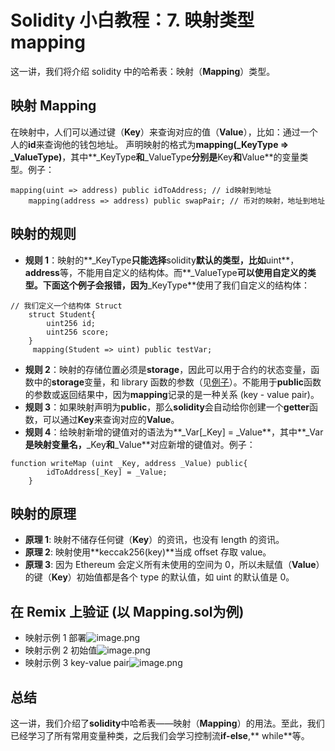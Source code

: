 # Solidity 小白教程：7. 映射类型 mapping

这一讲，我们将介绍 solidity 中的哈希表：映射（**Mapping**）类型。

## 映射 Mapping

在映射中，人们可以通过键（**Key**）来查询对应的值（**Value**），比如：通过一个人的**id**来查询他的钱包地址。
声明映射的格式为**mapping(\_KeyType => \_ValueType)**，其中**\_KeyType**和**\_ValueType**分别是**Key**和**Value**的变量类型。例子：

```solidity
mapping(uint => address) public idToAddress; // id映射到地址
    mapping(address => address) public swapPair; // 币对的映射，地址到地址
```

## 映射的规则

- **规则 1**：映射的**\_KeyType**只能选择**solidity**默认的类型，比如**uint**，**address**等，不能用自定义的结构体。而**\_ValueType**可以使用自定义的类型。下面这个例子会报错，因为**\_KeyType**使用了我们自定义的结构体：

```solidity
// 我们定义一个结构体 Struct
    struct Student{
        uint256 id;
        uint256 score;
    }
     mapping(Student => uint) public testVar;
```

- **规则 2**：映射的存储位置必须是**storage**，因此可以用于合约的状态变量，函数中的**storage**变量，和 library 函数的参数（见[例子](https://github.com/ethereum/solidity/issues/4635)）。不能用于**public**函数的参数或返回结果中，因为**mapping**记录的是一种关系 (key - value pair)。
- **规则 3**：如果映射声明为**public**，那么**solidity**会自动给你创建一个**getter**函数，可以通过**Key**来查询对应的**Value**。
- **规则 4**：给映射新增的键值对的语法为**\_Var[_Key] = \_Value**，其中**\_Var**是映射变量名，**\_Key**和**\_Value**对应新增的键值对。例子：

```solidity
function writeMap (uint _Key, address _Value) public{
        idToAddress[_Key] = _Value;
    }
```

## 映射的原理

- **原理 1**: 映射不储存任何键（**Key**）的资讯，也没有 length 的资讯。
- **原理 2**: 映射使用**keccak256(key)**当成 offset 存取 value。
- **原理 3**: 因为 Ethereum 会定义所有未使用的空间为 0，所以未赋值（**Value**）的键（**Key**）初始值都是各个 type 的默认值，如 uint 的默认值是 0。

## 在 Remix 上验证 (以 **Mapping.sol**为例)

- 映射示例 1 部署![image.png](https://cdn.nlark.com/yuque/0/2023/png/97322/1693798612516-5fdc22f1-1f82-4b93-8944-e459bb3c1aee.png#averageHue=%23282a3e&clientId=u75ac8242-c489-4&from=paste&id=uf4021973&originHeight=915&originWidth=1198&originalType=url&ratio=2&rotation=0&showTitle=false&size=483751&status=done&style=none&taskId=u94c2934f-a5e1-4ee7-ae9a-ee63d226685&title=)
- 映射示例 2 初始值![image.png](https://cdn.nlark.com/yuque/0/2023/png/97322/1693798612523-487e399f-3699-4043-8142-532524d90ca8.png#averageHue=%2327293d&clientId=u75ac8242-c489-4&from=paste&id=uaee64ffe&originHeight=568&originWidth=1238&originalType=url&ratio=2&rotation=0&showTitle=false&size=327619&status=done&style=none&taskId=ufbe7c071-9c21-434d-8abe-f0d14269be9&title=)
- 映射示例 3 key-value pair![image.png](https://cdn.nlark.com/yuque/0/2023/png/97322/1693798612495-6b53afcc-e705-469d-a817-7f5b5ee2d889.png#averageHue=%2327283c&clientId=u75ac8242-c489-4&from=paste&id=ud89217a7&originHeight=554&originWidth=1405&originalType=url&ratio=2&rotation=0&showTitle=false&size=315977&status=done&style=none&taskId=u20199092-e893-40d4-9430-f33909a3322&title=)

## 总结

这一讲，我们介绍了**solidity**中哈希表——映射（**Mapping**）的用法。至此，我们已经学习了所有常用变量种类，之后我们会学习控制流**if-else**,** while**等。
